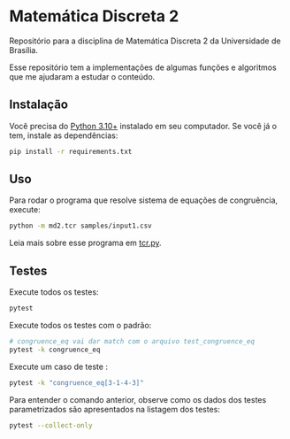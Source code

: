 # Matemática Discreta 2

Repositório para a disciplina de Matemática Discreta 2 da Universidade de Brasília.

Esse repositório tem a implementações de algumas funções e algoritmos que me 
ajudaram a estudar o conteúdo.

## Instalação 

Você precisa do [Python 3.10+](https://www.python.org/downloads/) 
instalado em seu computador. Se você já o tem, instale as dependências:

```sh
pip install -r requirements.txt
```

## Uso

Para rodar o programa que resolve sistema de equações de congruência, execute:

```sh
python -m md2.tcr samples/input1.csv
```

Leia mais sobre esse programa em [tcr.py](md2/tcr.py).

## Testes
Execute todos os testes:

```sh
pytest
```

Execute todos os testes com o padrão:

```sh
# congruence_eq vai dar match com o arquivo test_congruence_eq
pytest -k congruence_eq
```

Execute um caso de teste :

```sh
pytest -k "congruence_eq[3-1-4-3]"
```

Para entender o comando anterior, observe como os dados dos testes parametrizados
são apresentados na listagem dos testes:

```sh
pytest --collect-only
```
